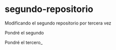 # segundo-repositorio
Modificando el segundo repositorio por tercera vez 

Pondré el segundo

Pondré el tercero_

